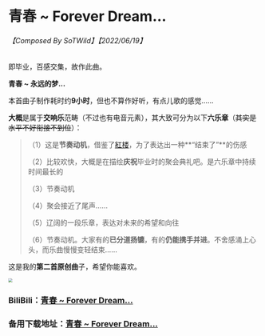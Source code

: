 # 青春 ~ Forever Dream...

###### 【Composed By SoTWild】【2022/06/19】

即毕业，百感交集，故作此曲。

**青春 ~ 永远的梦...**

本首曲子制作耗时约**9小时**，但也不算作好听，有点儿歌的感觉……

**大概**是属于**交响乐**范畴（不过也有电音元素），其大致可分为以下**六乐章**（~~其实是水平不好衔接不到位~~）：

> （1）这是**节奏动机**，借鉴了[紅楼](https://music.163.com/#/song?id=22636727)，为了表达出一种**“结束了”**的伤感
>
> （2）比较欢快，大概是在描绘**庆祝**毕业时的聚会典礼吧。是六乐章中持续时间最长的
>
> （3）节奏动机
>
> （4）聚会接近了尾声……
>
> （5）辽阔的一段乐章，表达对未来的希望和向往
>
> （6）节奏动机。大家有的**已分道扬镳**，有的**仍能携手并进**。不舍感涌上心头，而乐曲慢慢变轻结束……

这是我的**第二首原创曲**子，希望你能喜欢。

<img src="https://s1.328888.xyz/2022/10/01/M7J4U.png" style="zoom:50%;" />



### BiliBili：[青春 ~ Forever Dream...](https://www.bilibili.com/audio/au3053998)

### 备用下载地址：[青春 ~ Forever Dream...](https://github.com/SoTWild/SoTWild.github.io/raw/main/others/EndProduct/Teenage%20~%20Forever%20Dream/%E9%9D%92%E6%98%A5%20~%20Forever%20Dream....mp3)